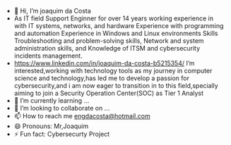 - 👋 Hi, I’m joaquim da Costa
- As  IT field Support Enginner for over 14 years working experience in with IT systems, networks, and hardware
Experience with programming and automation
Experience in Windows and Linux environments
Skills Troubleshooting and problem-solving skills, Network and system administration skills, and Knowledge of ITSM and cybersecurity incidents management.
- https://www.linkedin.com/in/joaquim-da-costa-b5215354/
   I’m interested,working with technology tools as my journey in computer science and technology,has led me to develop a passion for cybersecurity,and i am now eager to transition in to this field,specially aiming to join a Security  Operation Center(SOC) as Tier 1 Analyst
- 🌱 I’m currently learning ...
- 💞️ I’m looking to collaborate on ...
- 📫 How to reach me engdacosta@hotmail.com
- 😄 Pronouns: Mr,Joaquim
- ⚡ Fun fact: Cybersecurty Project

<!---
jdacosta10/jdacosta10 is a ✨ special ✨ repository because its `README.md` (this file) appears on your GitHub profile.
You can click the Preview link to take a look at your changes.
--->
